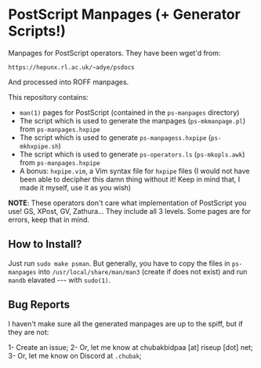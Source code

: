 # PostScript Manpages (+ Generator Scripts!)

Manpages for PostScript operators. They have been wget'd from:

```
https://hepunx.rl.ac.uk/~adye/psdocs
```

And processed into ROFF manpages.

This repository contains:

- `man(1)` pages for PostScript (contained in the `ps-manpages` directory)
- The script which is used to generate the manpages (`ps-mkmanpage.pl`) from `ps-manpages.hxpipe`
- The script which is used to generate `ps-manpagess.hxpipe` (`ps-mkhxpipe.sh`)
- The script which is used to generate `ps-operators.ls` (`ps-mkopls.awk`) from `ps-manpages.hxpipe`
- A bonus: `hxpipe.vim`, a Vim syntax file for `hxpipe` files (I would not have been able to decipher this damn thing without it! Keep in mind that, I made it myself, use it as you wish)

**NOTE**: These operators don't care what implementation of PostScript you use! GS, XPost, GV, Zathura... They include all 3 levels. Some pages are for errors, keep that in mind.


## How to Install?

Just run `sudo make psman`. But generally, you have to copy the files in `ps-manpages` into `/usr/local/share/man/man3` (create if does not exist) and run `mandb` elavated --- with `sudo(1)`.


## Bug Reports

I haven't make sure all the generated manpages are up to the spiff, but if they are not:

1- Create an issue;
2- Or, let me know at chubakbidpaa [at] riseup [dot] net;
3- Or, let me know on Discord at `.chubak`;
